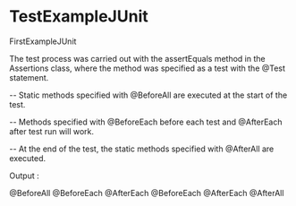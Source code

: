 # TestExampleJUnit
FirstExampleJUnit

The test process was carried out with the assertEquals method in the Assertions class, where the method was specified as a test with the @Test statement.

-- Static methods specified with @BeforeAll are executed at the start of the test.

-- Methods specified with @BeforeEach before each test and @AfterEach after test run will work.

-- At the end of the test, the static methods specified with @AfterAll are executed.

Output :

@BeforeAll
@BeforeEach
@AfterEach
@BeforeEach
@AfterEach
@AfterAll

